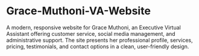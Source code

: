 # Grace-Muthoni-VA-Website
A modern, responsive website for Grace Muthoni, an Executive Virtual Assistant offering customer service, social media management, and administrative support. The site presents her professional profile, services, pricing, testimonials, and contact options in a clean, user-friendly design.
